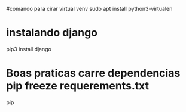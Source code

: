 #comando para cirar virtual venv
sudo apt install python3-virtualen

# instalando django
pip3 install django

# Boas praticas carre dependencias pip freeze requerements.txt
pip